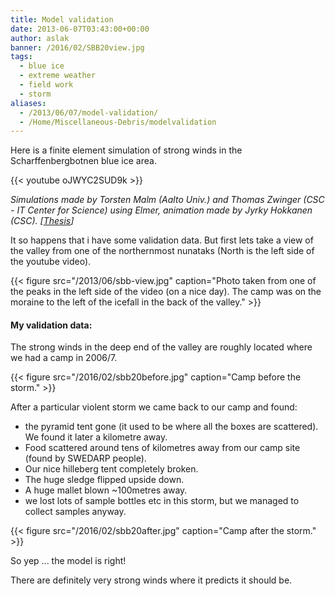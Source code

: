 ```yaml
---
title: Model validation
date: 2013-06-07T03:43:00+00:00
author: aslak
banner: /2016/02/SBB20view.jpg
tags:
  - blue ice
  - extreme weather
  - field work
  - storm
aliases:
  - /2013/06/07/model-validation/
  - /Home/Miscellaneous-Debris/modelvalidation
---
```

Here is a finite element simulation of strong winds in the Scharffenbergbotnen blue ice area.
<!--more-->

{{< youtube oJWYC2SUD9k >}}

_Simulations made by Torsten Malm (Aalto Univ.) and Thomas Zwinger (CSC - IT Center for Science) using Elmer, animation made by Jyrky Hokkanen (CSC). [[Thesis](http://lib.tkk.fi/Dipl/pdf/urn100517.pdf)]_

It so happens that i have some validation data. But first lets take a view of the valley from one of the northernmost nunataks (North is the left side of the youtube video).



{{< figure src="/2013/06/sbb-view.jpg" caption="Photo taken from one of the peaks in the left side of the video (on a nice day). The camp was on the moraine to the left of the icefall in the back of the valley." >}}



#### My validation data:

The strong winds in the deep end of the valley are roughly located where we had a camp in 2006/7.

{{< figure src="/2016/02/sbb20before.jpg" caption="Camp before the storm." >}}


After a particular violent storm we came back to our camp and found:

  * the pyramid tent gone (it used to be where all the boxes are scattered). We found it later a kilometre away.
  * Food scattered around tens of kilometres away from our camp site (found by SWEDARP people).
  * Our nice hilleberg tent completely broken.
  * The huge sledge flipped upside down.
  * A huge mallet blown ~100metres away.
  * we lost lots of sample bottles etc in this storm, but we managed to collect samples anyway.

{{< figure src="/2016/02/sbb20after.jpg" caption="Camp after the storm." >}}

So yep ... the model is right!

There are definitely very strong winds where it predicts it should be.
